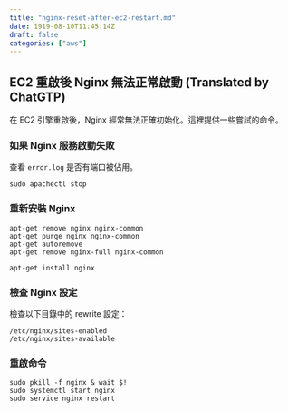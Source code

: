 ```yaml
---
title: "nginx-reset-after-ec2-restart.md"
date: 1919-08-10T11:45:14Z
draft: false
categories: ["aws"]
---
```





## EC2 重啟後 Nginx 無法正常啟動  (Translated by ChatGTP)

在 EC2 引擎重啟後，Nginx 經常無法正確初始化。這裡提供一些嘗試的命令。

### 如果 Nginx 服務啟動失敗

查看 `error.log` 是否有端口被佔用。

```
sudo apachectl stop
```

### 重新安裝 Nginx

```
apt-get remove nginx nginx-common
apt-get purge nginx nginx-common
apt-get autoremove
apt-get remove nginx-full nginx-common

apt-get install nginx
```

### 檢查 Nginx 設定

檢查以下目錄中的 rewrite 設定：

```
/etc/nginx/sites-enabled
/etc/nginx/sites-available
```

### 重啟命令

```
sudo pkill -f nginx & wait $!
sudo systemctl start nginx
sudo service nginx restart
```

